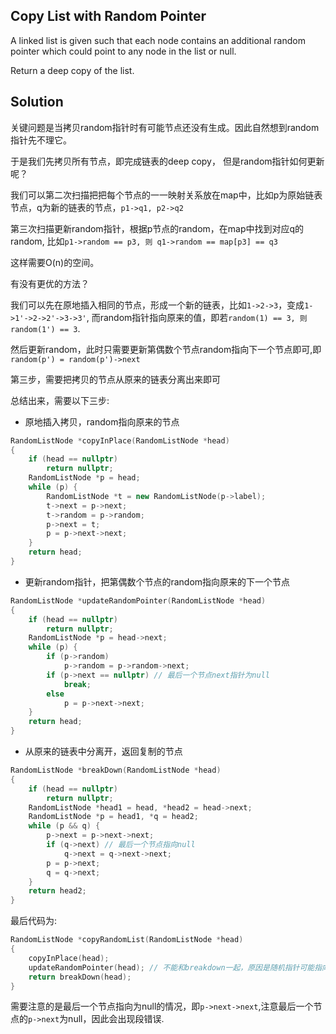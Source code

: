 ## Copy List with Random Pointer

A linked list is given such that each node contains an additional random pointer which could point to any node in the list or null.

Return a deep copy of the list. 

## Solution

关键问题是当拷贝random指针时有可能节点还没有生成。因此自然想到random指针先不理它。

于是我们先拷贝所有节点，即完成链表的deep copy， 但是random指针如何更新呢？

我们可以第二次扫描把把每个节点的一一映射关系放在map中，比如p为原始链表节点，q为新的链表的节点，`p1->q1, p2->q2`

第三次扫描更新random指针，根据p节点的random，在map中找到对应q的random, 比如`p1->random == p3, 则 q1->random == map[p3] == q3`

这样需要O(n)的空间。

有没有更优的方法？

我们可以先在原地插入相同的节点，形成一个新的链表，比如`1->2->3`，变成`1->1'->2->2'->3->3'`, 而random指针指向原来的值，即若`random(1) == 3, 则random(1') == 3`.

然后更新random，此时只需要更新第偶数个节点random指向下一个节点即可,即`random(p') = random(p')->next`

第三步，需要把拷贝的节点从原来的链表分离出来即可

总结出来，需要以下三步:

* 原地插入拷贝，random指向原来的节点
```cpp
RandomListNode *copyInPlace(RandomListNode *head)
{
	if (head == nullptr)
		return nullptr;
	RandomListNode *p = head;
	while (p) {
		RandomListNode *t = new RandomListNode(p->label);
		t->next = p->next;
		t->random = p->random;
		p->next = t;
		p = p->next->next;
	}
	return head;
}
```

* 更新random指针，把第偶数个节点的random指向原来的下一个节点
```cpp
RandomListNode *updateRandomPointer(RandomListNode *head)
{
	if (head == nullptr)
		return nullptr;
	RandomListNode *p = head->next;
	while (p) {
		if (p->random)
			p->random = p->random->next;
		if (p->next == nullptr) // 最后一个节点next指针为null
			break;
		else
			p = p->next->next;
	}
	return head;
}

```
* 从原来的链表中分离开，返回复制的节点
```cpp
RandomListNode *breakDown(RandomListNode *head)
{
	if (head == nullptr)
		return nullptr;
	RandomListNode *head1 = head, *head2 = head->next;
	RandomListNode *p = head1, *q = head2;
	while (p && q) {
		p->next = p->next->next;
		if (q->next) // 最后一个节点指向null
			q->next = q->next->next;
		p = p->next;
		q = q->next;
	}
	return head2;
}
```

最后代码为:
```cpp
RandomListNode *copyRandomList(RandomListNode *head)
{
	copyInPlace(head);
	updateRandomPointer(head); // 不能和breakdown一起，原因是随机指针可能指向前面的节点
	return breakDown(head);
}

```

需要注意的是最后一个节点指向为null的情况，即`p->next->next`,注意最后一个节点的`p->next`为null，因此会出现段错误.
